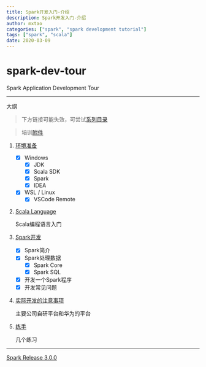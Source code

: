 ```yaml
---
title: Spark开发入门-介绍
description: Spark开发入门-介绍
author: mxtao
categories: ["spark", "spark development tutorial"]
tags: ["spark", "scala"]
date: 2020-03-09
---
```


# spark-dev-tour

Spark Application Development Tour

---

大纲

> 下方链接可能失效，可尝试[系列目录](../)

> 培训[附件](/images/spark-dev-tutorial/SparkIntro.pptx)

1. [环境准备](./1-environment-prepare.md)

   + [x] Windows
     + [x] JDK
     + [x] Scala SDK
     + [x] Spark
     + [x] IDEA
   + [x] WSL / Linux
     + [x] VSCode Remote

2. [Scala Language](./2-scala-intro.md)

    Scala编程语言入门

3. [Spark开发](./3-spark-intro.md)

   + [x] Spark简介 
   + [x] Spark处理数据
     + [x] Spark Core
     + [x] Spark SQL
   + [x] 开发一个Spark程序
   + [x] 开发常见问题

4. [实际开发的注意事项](./4-real-dev-tips.md)

    主要公司自研平台和华为的平台

5. [练手](./5-exam.md)

    几个练习

---

[Spark Release 3.0.0](https://spark.apache.org/releases/spark-release-3-0-0.html)